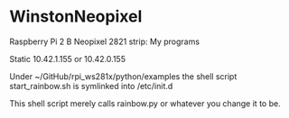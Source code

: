 # WinstonNeopixel
Raspberry Pi 2 B Neopixel 2821 strip: My programs

Static 10.42.1.155 or 10.42.0.155

Under ~/GitHub/rpi_ws281x/python/examples the shell script start_rainbow.sh is symlinked into /etc/init.d

This shell script merely calls rainbow.py or whatever you change it to be.
